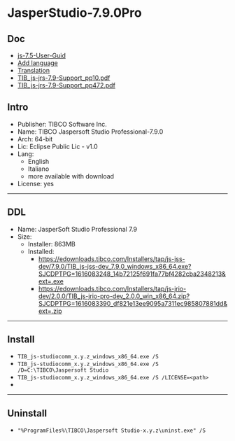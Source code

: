 # JasperStudio-7.9.0Pro

## Doc
* [js-7.5-User-Guid](https://docs.tibco.com/pub/js-jrs/7.5.0/doc/pdf/TIB_js-jss_7.5_User-Guide.pdf?id=5)
* [Add language](https://community.jaspersoft.com/wiki/how-install-jaspersoft-studio-translation)
* [Translation](https://community.jaspersoft.com/wiki/how-translate-jaspersoft-studio)
* [TIB_js-jrs-7.9-Support_pp10.pdf](https://docs.tibco.com/pub/js-jrs/7.9.0/doc/pdf/TIB_js-jrs_7.9_Platform-Support-Commercial-Edition.pdf?id=0)
* [TIB_js-jrs-7.9-Support_pp472.pdf](https://docs.tibco.com/pub/js-jss/7.9.0/doc/pdf/TIB_js-jss_7.9_User-Guide.pdf?id=0)

## Intro
* Publisher: TIBCO Software Inc.
* Name: TIBCO Jaspersoft Studio Professional-7.9.0
* Arch: 64-bit
* Lic: Eclipse Public Lic - v1.0
* Lang:
  * English
  * Italiano
  * more available with download
* License: yes

---

## DDL
* Name: JasperSoft Studio Professional 7.9
* Size:
  * Installer: 863MB
  * Installed: 
    * https://edownloads.tibco.com/Installers/tap/js-jss-dev/7.9.0/TIB_js-jss-dev_7.9.0_windows_x86_64.exe?SJCDPTPG=1616083248_14b72125f691fa77bf4282cba2348213&ext=.exe
    * https://edownloads.tibco.com/Installers/tap/js-jrio-dev/2.0.0/TIB_js-jrio-pro-dev_2.0.0_win_x86_64.zip?SJCDPTPG=1616083390_df821e13ee9095a7311ec985807881dd&ext=.zip

---

## Install
* `TIB_js-studiocomm_x.y.z_windows_x86_64.exe /S`
* `TIB_js-studiocomm_x.y.z_windows_x86_64.exe /S /D=C:\TIBCO\Jaspersoft Studio`
* `TIB_js-studiocomm_x.y.z_windows_x86_64.exe /S /LICENSE=<path>`
*  

---

## Uninstall
* `"%ProgramFiles%\TIBCO\Jaspersoft Studio-x.y.z\uninst.exe" /S`
